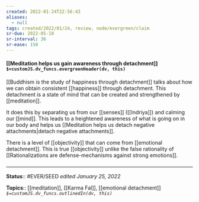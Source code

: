 ```yaml
---
created: 2022-01-24T22:56:43 
aliases:
  - null
tags: created/2022/01/24, review, node/evergreen/claim
sr-due: 2022-05-10
sr-interval: 36
sr-ease: 150
---
```


#### [[Meditation helps us gain awareness through detachment]] `$=customJS.dv_funcs.evergreenHeader(dv, this)`

[[Buddhism is the study of happiness through detachment]] talks about how we can obtain consistent [[happiness]] through detachment.
This detachment is a state of mind that can be created and strengthened by [[meditation]].

It does this by separating us from our [[senses]] ([[Indriya]]) and calming our [[mind]]. This leads to a heightened awareness of what is going on in our body and helps us 
[[Meditation helps us detach negative attachments|detach negative attachments]].

There is a level of [[objectivity]] that can come from [[emotional detachment]]. This is true [[objectivity]] unlike the false rationality of 
[[Rationalizations are defense-mechanisms against strong emotions]].

### <hr class="footnote"/>

**Status**:: #EVER/SEED 
*edited January 25, 2022*

**Topics**:: [[meditation]], [[Karma Fal]], [[emotional detachment]]
*`$=customJS.dv_funcs.outlinedIn(dv, this)`*
